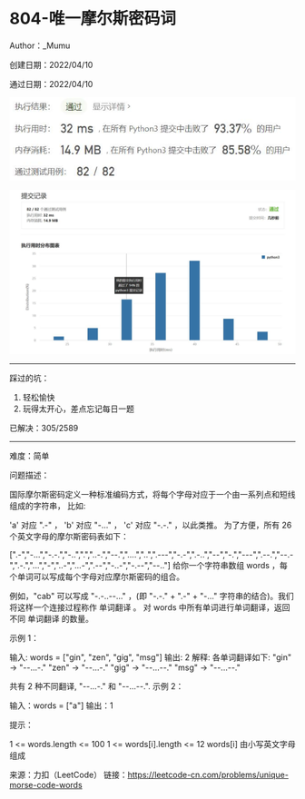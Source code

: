 # 804-唯一摩尔斯密码词

Author：_Mumu

创建日期：2022/04/10

通过日期：2022/04/10

![](./通过截图2.jpg)

![](./通过截图1.jpg)

*****

踩过的坑：

1. 轻松愉快
1. 玩得太开心，差点忘记每日一题

已解决：305/2589

*****

难度：简单

问题描述：

国际摩尔斯密码定义一种标准编码方式，将每个字母对应于一个由一系列点和短线组成的字符串， 比如:

'a' 对应 ".-" ，
'b' 对应 "-..." ，
'c' 对应 "-.-." ，以此类推。
为了方便，所有 26 个英文字母的摩尔斯密码表如下：

[".-","-...","-.-.","-..",".","..-.","--.","....","..",".---","-.-",".-..","--","-.","---",".--.","--.-",".-.","...","-","..-","...-",".--","-..-","-.--","--.."]
给你一个字符串数组 words ，每个单词可以写成每个字母对应摩尔斯密码的组合。

例如，"cab" 可以写成 "-.-..--..." ，(即 "-.-." + ".-" + "-..." 字符串的结合)。我们将这样一个连接过程称作 单词翻译 。
对 words 中所有单词进行单词翻译，返回不同 单词翻译 的数量。

 

示例 1：

输入: words = ["gin", "zen", "gig", "msg"]
输出: 2
解释: 
各单词翻译如下:
"gin" -> "--...-."
"zen" -> "--...-."
"gig" -> "--...--."
"msg" -> "--...--."

共有 2 种不同翻译, "--...-." 和 "--...--.".
示例 2：

输入：words = ["a"]
输出：1


提示：

1 <= words.length <= 100
1 <= words[i].length <= 12
words[i] 由小写英文字母组成

来源：力扣（LeetCode）
链接：https://leetcode-cn.com/problems/unique-morse-code-words